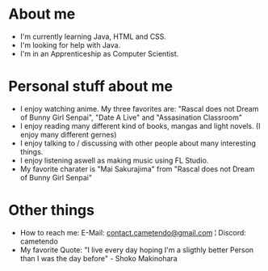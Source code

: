 # About me


- I'm currently learning Java, HTML and CSS.
- I'm looking for help with Java.
- I'm in an Apprenticeship as Computer Scientist.


# Personal stuff about me


- I enjoy watching anime. My three favorites are: "Rascal does not Dream of Bunny Girl Senpai", "Date A Live" and "Assasination Classroom"
- I enjoy reading many different kind of books, mangas and light novels. (I enjoy many different gernes)
- I enjoy talking to / discussing with other people about many interesting things.
- I enjoy listening aswell as making music using FL Studio.
- My favorite charater is "Mai Sakurajima" from "Rascal does not Dream of Bunny Girl Senpai"


# Other things


- How to reach me: E-Mail: contact.cametendo@gmail.com ¦ Discord: cametendo
- My favorite Quote: "I live every day hoping I'm a sligthly better Person than I was the day before" - Shoko Makinohara


<!--
**Cametendo/Cametendo** is a ✨ _special_ ✨ repository because its `README.md` (this file) appears on your GitHub profile.

Here are some ideas to get you started:

- 🔭 I’m currently working on ...
- 🌱 I’m currently learning ...
- 👯 I’m looking to collaborate on ...
- 🤔 I’m looking for help with ...
- 💬 Ask me about ...
- 📫 How to reach me: ...
- 😄 Pronouns: ...
- ⚡ Fun fact: ...
-->
